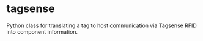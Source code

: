 tagsense
========

Python class for translating a tag to host communication via Tagsense RFID into component information.
